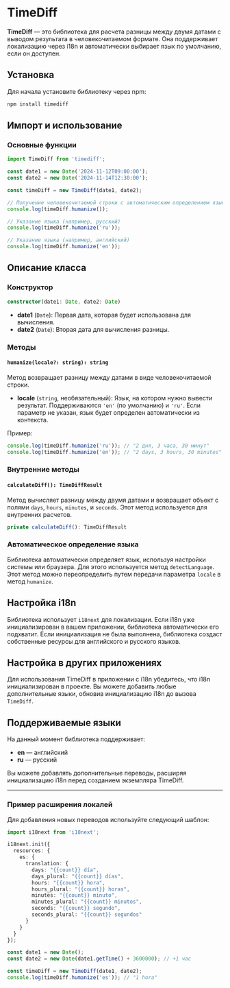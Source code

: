 # TimeDiff

**TimeDiff** — это библиотека для расчета разницы между двумя датами с выводом результата в человекочитаемом формате. Она поддерживает локализацию через i18n и автоматически выбирает язык по умолчанию, если он доступен.

## Установка

Для начала установите библиотеку через npm:

```bash
npm install timediff
```

## Импорт и использование

### Основные функции

```typescript
import TimeDiff from 'timediff';

const date1 = new Date('2024-11-12T09:00:00');
const date2 = new Date('2024-11-14T12:30:00');

const timeDiff = new TimeDiff(date1, date2);

// Получение человекочитаемой строки с автоматическим определением языка
console.log(timeDiff.humanize()); 

// Указание языка (например, русский)
console.log(timeDiff.humanize('ru')); 

// Указание языка (например, английский)
console.log(timeDiff.humanize('en')); 
```

## Описание класса

### Конструктор

```typescript
constructor(date1: Date, date2: Date)
```

- **date1** (`Date`): Первая дата, которая будет использована для вычисления.
- **date2** (`Date`): Вторая дата для вычисления разницы.

### Методы

#### `humanize(locale?: string): string`

Метод возвращает разницу между датами в виде человекочитаемой строки.

- **locale** (`string`, необязательный): Язык, на котором нужно вывести результат. Поддерживаются `'en'` (по умолчанию) и `'ru'`. Если параметр не указан, язык будет определен автоматически из контекста.

Пример:

```typescript
console.log(timeDiff.humanize('ru')); // "2 дня, 3 часа, 30 минут"
console.log(timeDiff.humanize('en')); // "2 days, 3 hours, 30 minutes"
```

### Внутренние методы

#### `calculateDiff(): TimeDiffResult`

Метод вычисляет разницу между двумя датами и возвращает объект с полями `days`, `hours`, `minutes`, и `seconds`. Этот метод используется для внутренних расчетов.

```typescript
private calculateDiff(): TimeDiffResult
```

### Автоматическое определение языка

Библиотека автоматически определяет язык, используя настройки системы или браузера. Для этого используется метод `detectLanguage`. Этот метод можно переопределить путем передачи параметра `locale` в метод `humanize`.

## Настройка i18n

Библиотека использует `i18next` для локализации. Если i18n уже инициализирован в вашем приложении, библиотека автоматически его подхватит. Если инициализация не была выполнена, библиотека создаст собственные ресурсы для английского и русского языков.

## Настройка в других приложениях

Для использования TimeDiff в приложении с i18n убедитесь, что i18n инициализирован в проекте. Вы можете добавить любые дополнительные языки, обновив инициализацию i18n до вызова `TimeDiff`.

## Поддерживаемые языки

На данный момент библиотека поддерживает:
- **en** — английский
- **ru** — русский

Вы можете добавлять дополнительные переводы, расширяя инициализацию i18n перед созданием экземпляра TimeDiff.

---

### Пример расширения локалей

Для добавления новых переводов используйте следующий шаблон:

```typescript
import i18next from 'i18next';

i18next.init({
  resources: {
    es: {
      translation: {
        days: "{{count}} día",
        days_plural: "{{count}} días",
        hours: "{{count}} hora",
        hours_plural: "{{count}} horas",
        minutes: "{{count}} minuto",
        minutes_plural: "{{count}} minutos",
        seconds: "{{count}} segundo",
        seconds_plural: "{{count}} segundos"
      }
    }
  }
});

const date1 = new Date();
const date2 = new Date(date1.getTime() + 3600000); // +1 час

const timeDiff = new TimeDiff(date1, date2);
console.log(timeDiff.humanize('es')); // "1 hora"
```